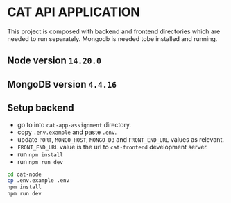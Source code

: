 # CAT API APPLICATION

This project is composed with backend and frontend directories which are needed to run separately. Mongodb is needed tobe installed and running.

## Node version `14.20.0`
## MongoDB version `4.4.16`

## Setup backend
- go to into `cat-app-assignment` directory.
- copy `.env.example` and paste `.env`.
- update `PORT`, `MONGO_HOST`, `MONGO_DB` and `FRONT_END_URL` values as relevant.
- `FRONT_END_URL` value is the url to `cat-frontend` development server.
- run `npm install`
- run `npm run dev`

```sh
cd cat-node
cp .env.example .env
npm install
npm run dev
```
